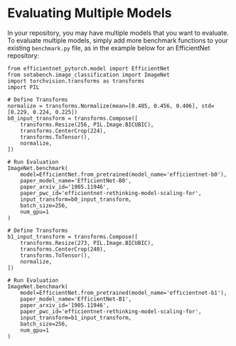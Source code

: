 # Evaluating Multiple Models

In your repository, you may have multiple models that you want to evaluate. To evaluate multiple models, 
simply add more benchmark functions to your existing ```benchmark.py``` file, as in the example below for an EfficientNet repository:

    from efficientnet_pytorch.model import EfficientNet
    from sotabench.image_classification import ImageNet
    import torchvision.transforms as transforms
    import PIL
    
    # Define Transforms    
    normalize = transforms.Normalize(mean=[0.485, 0.456, 0.406], std=[0.229, 0.224, 0.225])
    b0_input_transform = transforms.Compose([
        transforms.Resize(256, PIL.Image.BICUBIC),
        transforms.CenterCrop(224),
        transforms.ToTensor(),
        normalize,
    ])
    
    # Run Evaluation
    ImageNet.benchmark(
        model=EfficientNet.from_pretrained(model_name='efficientnet-b0'),
        paper_model_name='EfficientNet-B0',
        paper_arxiv_id='1905.11946',
        paper_pwc_id='efficientnet-rethinking-model-scaling-for',
        input_transform=b0_input_transform,
        batch_size=256,
        num_gpu=1
    )
    
    # Define Transforms    
    b1_input_transform = transforms.Compose([
        transforms.Resize(273, PIL.Image.BICUBIC),
        transforms.CenterCrop(240),
        transforms.ToTensor(),
        normalize,
    ])
    
    # Run Evaluation
    ImageNet.benchmark(
        model=EfficientNet.from_pretrained(model_name='efficientnet-b1'),
        paper_model_name='EfficientNet-B1',
        paper_arxiv_id='1905.11946',
        paper_pwc_id='efficientnet-rethinking-model-scaling-for',
        input_transform=b1_input_transform,
        batch_size=256,
        num_gpu=1
    )
